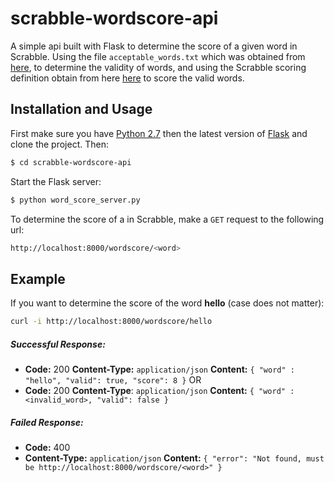 # scrabble-wordscore-api
A simple api built with Flask to determine the score of a given word in Scrabble.
Using the file `acceptable_words.txt` which was obtained from [here](https://raw.githubusercontent.com/jmlewis/valett/master/scrabble/sowpods.txt), to determine the validity of words, and using the Scrabble scoring definition obtain from here [here](http://www.wordfind.com/scrabble-letter-values/) to score the valid words.

## Installation and Usage

First make sure you have [Python 2.7](https://www.python.org/download/releases/2.7/) then the latest version of [Flask](http://flask.pocoo.org/) and clone the project. Then:

```sh
$ cd scrabble-wordscore-api
```

Start the Flask server:

```sh
$ python word_score_server.py
```

To determine the score of a <word> in Scrabble, make a `GET` request to the following url:

```sh
http://localhost:8000/wordscore/<word>
```

## Example
If you want to determine the score of the word **hello** (case does not matter):

```sh
curl -i http://localhost:8000/wordscore/hello
```
##### Successful Response:
* **Code:** 200
    **Content-Type:** `application/json`
    **Content:** `{ "word" : "hello", "valid": true, "score": 8 }`
OR
* **Code:** 200
    **Content-Type**: `application/json`
    **Content:** `{ "word" : <invalid_word>, "valid": false }`
##### Failed Response:
* **Code:** 400
* **Content-Type:** `application/json`
    **Content:** `{ "error": "Not found, must be http://localhost:8000/wordscore/<word>" }`
